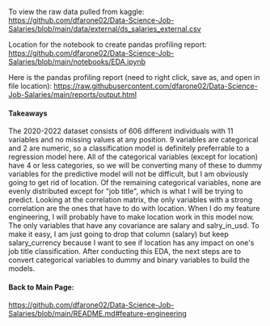 To view the raw data pulled from kaggle:
https://github.com/dfarone02/Data-Science-Job-Salaries/blob/main/data/external/ds_salaries_external.csv

Location for the notebook to create pandas profiling report:
https://github.com/dfarone02/Data-Science-Job-Salaries/blob/main/notebooks/EDA.ipynb

Here is the pandas profiling report (need to right click, save as, and open in file location):
https://raw.githubusercontent.com/dfarone02/Data-Science-Job-Salaries/main/reports/output.html

#### Takeaways
The 2020-2022 dataset consists of 606 different individuals with 11 variables and no missing values at any position. 9 variables are categorical and 2 are numeric, so a classification model is definitely preferrable to a regression model here. All of the categorical variables (except for location) have 4 or less categories, so we will be converting many of these to dummy variables for the predictive model will not be difficult, but I am obviously going to get rid of location. Of the remaining categorical variables, none are evenly distributed except for "job title", which is what I will be trying to predict. Looking at the correlation matrix, the only variables with a strong correlation are the ones that have to do with location. When I do my feature engineering, I will probably have to make location work in this model now. The only variables that have any covariance are salary and salry_in_usd. To make it easy, I am just going to drop that column (salary) but keep salary_currency because I want to see if location has any impact on one's job title classification. After conducting this EDA, the next steps are to convert categorical variables to dummy and binary variables to build the models.


#### Back to Main Page: <br>
https://github.com/dfarone02/Data-Science-Job-Salaries/blob/main/README.md#feature-engineering
